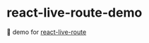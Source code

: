 # react-live-route-demo
🐥 demo for [react-live-route](https://github.com/fi3ework/react-live-route)
